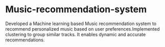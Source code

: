 # Music-recommendation-system
Developed a Machine learning based Music recommendation system to recommend personalized music based on user preferences.Implemented clustering to group similar tracks. 
It enables dynamic and accurate recommendations.
